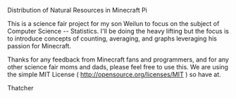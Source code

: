 Distribution of Natural Resources in Minecraft Pi

This is a science fair project for my son Weilun to focus on the subject of
Computer Science -- Statistics.  I'll be doing the heavy lifting but the focus
is to introduce concepts of counting, averaging, and graphs leveraging his
passion for Minecraft.

Thanks for any feedback from Minecraft fans and programmers, and for any other
science fair moms and dads, please feel free to use this.  We are using the
simple MIT License ( http://opensource.org/licenses/MIT ) so have at.

Thatcher
